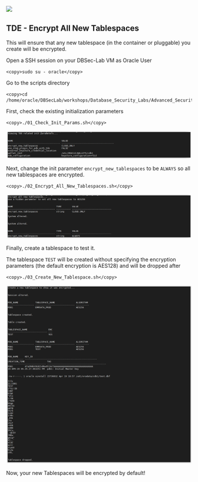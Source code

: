 ![](../../../../images/banner_ASO.PNG)

## TDE - Encrypt All New Tablespaces

This will ensure that any new tablespace (in the container or pluggable) you create will be encrypted. 

Open a SSH session on your DBSec-Lab VM as Oracle User

````
<copy>sudo su - oracle</copy>
````

Go to the scripts directory

````
<copy>cd /home/oracle/DBSecLab/workshops/Database_Security_Labs/Advanced_Security/TDE/Encrypt_All_New_Tablespaces</copy>
````

First, check the existing initialization parameters

````
<copy>./01_Check_Init_Params.sh</copy>
````
        
   ![](../images/TDE_018.PNG)


Next, change the init parameter `encrypt_new_tablespaces` to be `ALWAYS` so all new tablespaces are encrypted.

````
<copy>./02_Encrypt_All_New_Tablespaces.sh</copy>
````

   ![](../images/TDE_019.PNG)

Finally, create a tablespace to test it.<br>

The tablespace `TEST` will be created without specifying the encryption parameters (the default encryption is AES128) and will be dropped after

````
<copy>./03_Create_New_Tablespace.sh</copy>
````

   ![](../images/TDE_020.PNG)

Now, your new Tablespaces will be encrypted by default!
